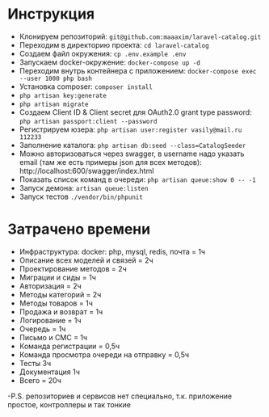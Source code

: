 # Инструкция
- Клонируем репозиторий: `git@github.com:maaaxim/laravel-catalog.git`
- Переходим в директорию проекта: `cd laravel-catalog`
- Создаем файл окружения: `cp .env.example .env`
- Запускаем docker-окружение: `docker-compose up -d`
- Переходим внутрь контейнера с приложением: `docker-compose exec --user 1000 php bash`
- Установка composer: `composer install`
- `php artisan key:generate`
- `php artisan migrate`
- Создаем Client ID & Client secret для OAuth2.0 grant type password: `php artisan passport:client --password`
- Регистрируем юзера: `php artisan user:register vasily@mail.ru 112233`
- Заполнение каталога: `php artisan db:seed --class=CatalogSeeder`
- Можно авторизоваться через swagger, в username надо указать email (там же есть примеры json для всех методов): http://localhost:600/swagger/index.html 
- Показать список команд в очереди: `php artisan queue:show 0 -- -1`
- Запуск демона: `artisan queue:listen`
- Запуск тестов `./vendor/bin/phpunit`

# Затрачено времени
* Инфраструктура: docker: php, mysql, redis, почта = 1ч
* Описание всех моделей и связей = 2ч
* Проектирование методов = 2ч
* Миграции и сиды = 1ч
* Авторизация = 2ч
* Методы категорий = 2ч 
* Методы товаров = 1ч
* Продажа и возврат = 1ч
* Логирование = 1ч
* Очередь = 1ч
* Письмо и СМС = 1ч
* Команда регистрации = 0,5ч
* Команда просмотра очереди на отправку = 0,5ч
* Тесты 3ч
* Документация 1ч
* Всего = 20ч

-P.S. репозиториев и сервисов нет специально, т.к. приложение простое, контроллеры и так тонкие
